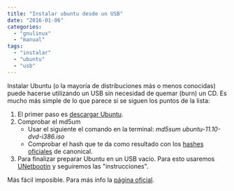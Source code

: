 ```yaml
---
title: "Instalar ubuntu desde un USB"
date: "2016-01-06"
categories: 
  - "gnulinux"
  - "manual"
tags: 
  - "instalar"
  - "ubuntu"
  - "usb"
---
```


Instalar Ubuntu (o la mayoría de distribuciones más o menos conocidas) puede hacerse utilizando un USB sin necesidad de quemar (burn) un CD. Es mucho más simple de lo que parece si se siguen los puntos de la lista:

1. El primer paso es [descargar Ubuntu](http://www.ubuntu.com/download/desktop).
2. Comprobar el md5um
    - Usar el siguiente el comando en la terminal: _md5sum ubuntu-11.10-dvd-i386.iso_
    - Comprobar el hash que te da como resultado con los [hashes oficiales](https://help.ubuntu.com/community/UbuntuHashes) de canonical.
3. Para finalizar preparar Ubuntu en un USB vacío. Para esto usaremos [UNetbootin](http://unetbootin.github.io/) y seguiremos las "instrucciones".

Más fácil imposible. Para más info la [página oficial](https://help.ubuntu.com/community/Lubuntu/GetLubuntu).
